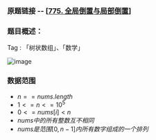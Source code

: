 ### 原题链接 -- [[775. 全局倒置与局部倒置](https://leetcode.cn/problems/global-and-local-inversions/)]

### 题目概述：
Tag : 「树状数组」、「数学」

![image](https://user-images.githubusercontent.com/99656524/202175371-6b02cf86-0abf-411e-bd57-22e83e0e6e9e.png)

### 数据范围
* $n == nums.length$
* $1 <= n <= 10^5$
* $0 <= nums[i] < n$
* $nums 中的所有整数 互不相同$
* $nums 是范围 [0, n - 1] 内所有数字组成的一个排列$

